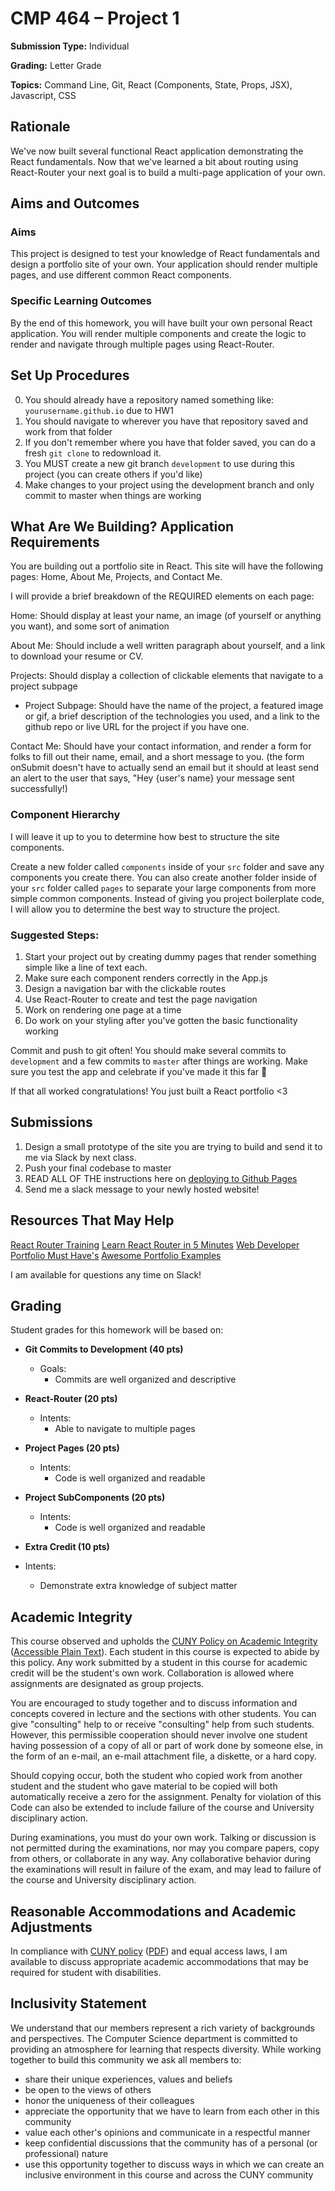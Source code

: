 # CMP 464 – Project 1

**Submission Type:** Individual

**Grading:** Letter Grade

**Topics:** Command Line, Git, React (Components, State, Props, JSX), Javascript, CSS

## Rationale

We've now built several functional React application demonstrating the React fundamentals. Now that we've learned a bit about routing using React-Router your next goal is to build a multi-page application of your own. 

## Aims and Outcomes 
### Aims
This project is designed to test your knowledge of React fundamentals and design a portfolio site of your own. Your application should render multiple pages, and use different common React components. 

### Specific Learning Outcomes
By the end of this homework, you will have built your own personal React application. You will render multiple components and create the logic to render and navigate through multiple pages using React-Router.


## Set Up Procedures
0) You should already have a repository named something like: `yourusername.github.io` due to HW1
1) You should navigate to wherever you have that repository saved and work from that folder
2) If you don't remember where you have that folder saved, you can do a fresh `git clone` to redownload it.
3) You MUST create a new git branch `development` to use during this project (you can create others if you'd like) 
4) Make changes to your project using the development branch and only commit to master when things are working

## What Are We Building? Application Requirements
You are building out a portfolio site in React. This site will have the following pages: 
Home, About Me, Projects, and Contact Me. 

I will provide a brief breakdown of the REQUIRED elements on each page:

Home: Should display at least your name, an image (of yourself or anything you want), and some sort of animation

About Me: Should include a well written paragraph about yourself, and a link to download your resume or CV.

Projects: Should display a collection of clickable elements that navigate to a project subpage
- Project Subpage: Should have the name of the project, a featured image or gif, a brief description of the technologies you used, and a link to the github repo or live URL for the project if you have one.

Contact Me: Should have your contact information, and render a form for folks to fill out their name, email, and a short message to you. (the form onSubmit doesn't have to actually send an email but it should at least send an alert to the user that says, "Hey {user's name} your message sent successfully!)


### Component Hierarchy

I will leave it up to you to determine how best to structure the site components.

Create a new folder called `components` inside of your `src` folder and save any components you create there. You can also create another folder inside of your `src` folder called `pages` to separate your large components from more simple common components. Instead of giving you project boilerplate code, I will allow you  to determine the best way to structure the project.

### Suggested Steps:
1. Start your project out by creating dummy pages that render something simple like a line of text each.
2. Make sure each component renders correctly in the App.js
3. Design a navigation bar with the clickable routes
4. Use React-Router to create and test the page navigation
5. Work on rendering one page at a time
6. Do work on your styling after you've gotten the basic functionality working


Commit and push to git often! You should make several commits to `development` and a few commits to `master` after things are working. Make sure you test the app and celebrate if you've made it this far 🚀

If that all worked congratulations! You just built a React portfolio <3 


## Submissions
1. Design a small prototype of the site you are trying to build and send it to me via Slack by next class.
2. Push your final codebase to master
3. READ ALL OF THE instructions here on [deploying to Github Pages](https://dev.to/javascripterika/deploy-a-react-app-as-a-github-user-page-with-yarn-3fka)
4. Send me a slack message to your newly hosted website!  


## Resources That May Help

[React Router Training](https://reacttraining.com/react-router/web/guides/quick-start)
[Learn React Router in 5 Minutes](https://www.freecodecamp.org/news/react-router-in-5-minutes/)
[Web Developer Portfolio Must Have's](https://www.codementor.io/learn-programming/12-important-things-to-include-in-web-dev-portfolios)
[Awesome Portfolio Examples](https://github.com/amnashanwar/awesome-portfolios)

I am available for questions any time on Slack!


## Grading 
Student grades for this homework will be based on:

- **Git Commits to Development (40 pts)**
  - Goals:
    - Commits are well organized and descriptive

- **React-Router (20 pts)**
  - Intents:
    - Able to navigate to multiple pages
    
- **Project Pages (20 pts)**
  - Intents:
    - Code is well organized and readable
    
- **Project SubComponents (20 pts)**
  - Intents:
    - Code is well organized and readable
    
-	**Extra Credit (10 pts)**
  - Intents:
    - Demonstrate extra knowledge of subject matter


## Academic Integrity

This course observed and upholds the [CUNY Policy on Academic Integrity](http://www.lehman.edu/lehman/about/policies_pdf/CUNYAcademicIntegrityPolicy.pdf) ([Accessible Plain Text](http://www.lehman.edu/lehman/about/policies_pdf/CUNYAcademicIntegrityPolicy.txt)). Each student in this course is expected to abide by this policy. Any work submitted by a student in this course for academic credit will be the student's own work. Collaboration is allowed where assignments are designated as group projects.

You are encouraged to study together and to discuss information and concepts covered in lecture and the sections with other students. You can give "consulting" help to or receive "consulting" help from such students. However, this permissible cooperation should never involve one student having possession of a copy of all or part of work done by someone else, in the form of an e-mail, an e-mail attachment file, a diskette, or a hard copy. 

Should copying occur, both the student who copied work from another student and the student who gave material to be copied will both automatically receive a zero for the assignment. Penalty for violation of this Code can also be extended to include failure of the course and University disciplinary action. 

During examinations, you must do your own work. Talking or discussion is not permitted during the examinations, nor may you compare papers, copy from others, or collaborate in any way. Any collaborative behavior during the examinations will result in failure of the exam, and may lead to failure of the course and University disciplinary action.

## Reasonable Accommodations and Academic Adjustments

In compliance with [CUNY policy](http://www2.cuny.edu/about/administration/offices/legal-affairs/policies-procedures/reasonable-accommodations-and-academic-adjustments/) ([PDF](http://www2.cuny.edu/wp-content/uploads/sites/4/page-assets/about/administration/offices/legal-affairs/policies-procedures/reasonable-accommodations-and-academic-adjustments/Procedures-for-Implementing-Reasonable-Accommodations-9.21.2016.pdf)) and equal access laws, I am available to discuss appropriate academic accommodations that may be required for student with disabilities.

## Inclusivity Statement

We understand that our members represent a rich variety of backgrounds and perspectives. The Computer Science department is committed to providing an atmosphere for learning that respects diversity. While working together to build this community we ask all members to:
*	share their unique experiences, values and beliefs
*	be open to the views of others 
*	honor the uniqueness of their colleagues
*	appreciate the opportunity that we have to learn from each other in this community
*	value each other's opinions and communicate in a respectful manner
*	keep confidential discussions that the community has of a personal (or professional) nature 
*	use this opportunity together to discuss ways in which we can create an inclusive environment in this course and across the CUNY community
